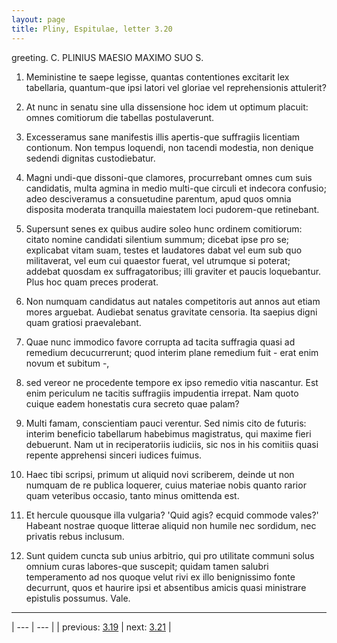 ```yaml
---
layout: page
title: Pliny, Espitulae, letter 3.20
---
```


greeting. C. PLINIUS MAESIO MAXIMO SUO S.



1. Meministine te saepe legisse, quantas contentiones excitarit lex tabellaria, quantum-que ipsi latori vel gloriae vel reprehensionis attulerit?



2. At nunc in senatu sine ulla dissensione hoc idem ut optimum placuit: omnes comitiorum die tabellas postulaverunt.



3. Excesseramus sane manifestis illis apertis-que suffragiis licentiam contionum. Non tempus loquendi, non tacendi modestia, non denique sedendi dignitas custodiebatur.



4. Magni undi-que dissoni-que clamores, procurrebant omnes cum suis candidatis, multa agmina in medio multi-que circuli et indecora confusio; adeo desciveramus a consuetudine parentum, apud quos omnia disposita moderata tranquilla maiestatem loci pudorem-que retinebant.



5. Supersunt senes ex quibus audire soleo hunc ordinem comitiorum: citato nomine candidati silentium summum; dicebat ipse pro se; explicabat vitam suam, testes et laudatores dabat vel eum sub quo militaverat, vel eum cui quaestor fuerat, vel utrumque si poterat; addebat quosdam ex suffragatoribus; illi graviter et paucis loquebantur. Plus hoc quam preces proderat.



6. Non numquam candidatus aut natales competitoris aut annos aut etiam mores arguebat. Audiebat senatus gravitate censoria. Ita saepius digni quam gratiosi praevalebant.



7. Quae nunc immodico favore corrupta ad tacita suffragia quasi ad remedium decucurrerunt; quod interim plane remedium fuit - erat enim novum et subitum -,



8. sed vereor ne procedente tempore ex ipso remedio vitia nascantur. Est enim periculum ne tacitis suffragiis impudentia irrepat. Nam quoto cuique eadem honestatis cura secreto quae palam?



9. Multi famam, conscientiam pauci verentur. Sed nimis cito de futuris: interim beneficio tabellarum habebimus magistratus, qui maxime fieri debuerunt. Nam ut in reciperatoriis iudiciis, sic nos in his comitiis quasi repente apprehensi sinceri iudices fuimus.



10. Haec tibi scripsi, primum ut aliquid novi scriberem, deinde ut non numquam de re publica loquerer, cuius materiae nobis quanto rarior quam veteribus occasio, tanto minus omittenda est.



11. Et hercule quousque illa vulgaria? 'Quid agis? ecquid commode vales?' Habeant nostrae quoque litterae aliquid non humile nec sordidum, nec privatis rebus inclusum.



12. Sunt quidem cuncta sub unius arbitrio, qui pro utilitate communi solus omnium curas labores-que suscepit; quidam tamen salubri temperamento ad nos quoque velut rivi ex illo benignissimo fonte decurrunt, quos et haurire ipsi et absentibus amicis quasi ministrare epistulis possumus. Vale.



---

| --- | --- |
| previous: [3.19](../3.19/) | next: [3.21](../3.21/) |